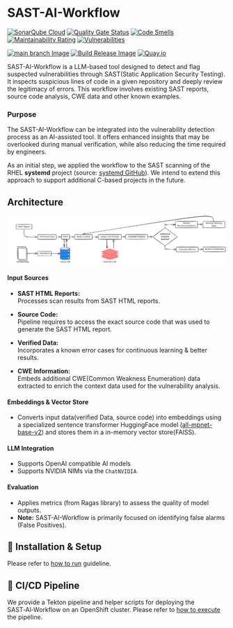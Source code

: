 # SAST-AI-Workflow 
[![SonarQube Cloud](https://sonarcloud.io/images/project_badges/sonarcloud-highlight.svg)](https://sonarcloud.io/summary/new_code?id=RHEcosystemAppEng_sast-ai-workflow)
[![Quality Gate Status](https://sonarcloud.io/api/project_badges/measure?project=RHEcosystemAppEng_sast-ai-workflow&metric=alert_status)](https://sonarcloud.io/summary/new_code?id=RHEcosystemAppEng_sast-ai-workflow)
[![Code Smells](https://sonarcloud.io/api/project_badges/measure?project=RHEcosystemAppEng_sast-ai-workflow&metric=code_smells)](https://sonarcloud.io/summary/new_code?id=RHEcosystemAppEng_sast-ai-workflow)
[![Maintainability Rating](https://sonarcloud.io/api/project_badges/measure?project=RHEcosystemAppEng_sast-ai-workflow&metric=sqale_rating)](https://sonarcloud.io/summary/new_code?id=RHEcosystemAppEng_sast-ai-workflow)
[![Vulnerabilities](https://sonarcloud.io/api/project_badges/measure?project=RHEcosystemAppEng_sast-ai-workflow&metric=vulnerabilities)](https://sonarcloud.io/summary/new_code?id=RHEcosystemAppEng_sast-ai-workflow)

[![main branch Image](https://github.com/RHEcosystemAppEng/sast-ai-workflow/actions/workflows/build-dev-image.yml/badge.svg)](https://github.com/RHEcosystemAppEng/sast-ai-workflow/actions/workflows/build-dev-image.yml) [![Build Release Image](https://github.com/RHEcosystemAppEng/sast-ai-workflow/actions/workflows/build-release-image.yml/badge.svg)](https://github.com/RHEcosystemAppEng/sast-ai-workflow/actions/workflows/build-release-image.yml) [![Quay.io](https://img.shields.io/badge/Quay.io-sast--ai--workflow-blue)](https://quay.io/repository/ecosystem-appeng/sast-ai-workflow)


SAST-AI-Workflow is a LLM-based tool designed to detect and flag suspected vulnerabilities through 
SAST(Static Application Security Testing). It inspects suspicious lines of code in a given repository and 
deeply review the legitimacy of errors. This workflow involves existing SAST reports, source code analysis, CWE data 
and other known examples. 

### Purpose
The SAST-AI-Workflow can be integrated into the vulnerability detection process as an AI-assisted tool. It offers 
enhanced insights that may be overlooked during manual verification, while also reducing the time required by engineers.

As an initial step, we applied the workflow to the SAST scanning of the RHEL **systemd** project 
(source: [systemd GitHub](https://github.com/redhat-plumbers/systemd-rhel10)). We intend to extend this approach to support additional 
C-based projects in the future.

## Architecture 
![SAST-AI-Architecture](./docs/diagrams/sast-architecture.svg)

#### Input Sources
- **SAST HTML Reports:**  
  Processes scan results from SAST HTML reports.

- **Source Code:**  
  Pipeline requires to access the exact source code that was used to generate the SAST HTML report.

- **Verified Data:**  
  Incorporates a known error cases for continuous learning & better results.

- **CWE Information:**  
  Embeds additional CWE(Common Weakness Enumeration) data extracted to enrich the context data 
  used for the vulnerability analysis.

#### Embeddings & Vector Store
- Converts input data(verified Data, source code) into embeddings using a specialized sentence transformer 
HuggingFace model ([all-mpnet-base-v2](https://huggingface.co/sentence-transformers/all-mpnet-base-v2)) and stores them in a in-memory vector store(FAISS).

#### LLM Integration
- Supports OpenAI compatible AI models
- Supports NVIDIA NIMs via the `ChatNVIDIA` 

#### Evaluation
- Applies metrics (from Ragas library) to assess the quality of model outputs.
- **Note:** SAST-AI-Workflow is primarily focused on identifying false alarms (False Positives).

  
## 🔌 Installation & Setup 
Please refer to [how to run](./docs/setup.md) guideline.

## 🚀 CI/CD Pipeline
We provide a Tekton pipeline and helper scripts for deploying the SAST‑AI‑Workflow on an OpenShift cluster. 
Please refer to [how to execute](./deploy/README.md) the pipeline.


